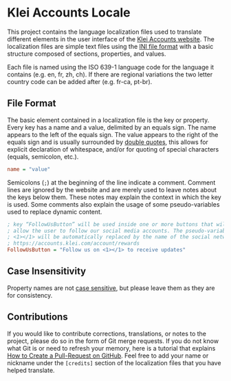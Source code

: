 # Klei Accounts Locale

This project contains the language localization files used to translate different elements in the user interface of the [Klei Accounts website](https://accounts.klei.com/). The localization files are simple text files using the [INI file format](https://en.wikipedia.org/wiki/INI_file) with a basic structure composed of sections, properties, and values.

Each file is named using the ISO 639-1 language code for the language it contains (e.g. en, fr, zh, ch). If there are regional variations the two letter country code can be added after (e.g. fr-ca, pt-br).

## File Format

The basic element contained in a localization file is the key or property. Every key has a name and a value, delimited by an equals sign. The name appears to the left of the equals sign. The value appears to the right of the equals sign and is usually surrounded by [double quotes](https://en.wikipedia.org/wiki/Quotation_mark), this allows for explicit declaration of whitespace, and/or for quoting of special characters (equals, semicolon, etc.).

```ini
name = "value"
```

Semicolons (`;`) at the beginning of the line indicate a comment. Comment lines are ignored by the website and are merely used to leave notes about the keys below them. These notes may explain the context in which the key is used. Some comments also explain the usage of some pseudo-variables used to replace dynamic content.

```ini
; key “FollowUsButton” will be used inside one or more buttons that will
; allow the user to follow our social media accounts. The pseudo-variable
; <1></1> will be automatically replaced by the name of the social network.
; https://accounts.klei.com/account/rewards
FollowUsButton = "Follow us on <1></1> to receive updates"
```

## Case Insensitivity

Property names are not [case sensitive](https://en.wikipedia.org/wiki/Case_sensitive), but please leave them as they are for consistency.</small>

## Contributions

If you would like to contribute corrections, translations, or notes to the project, please do so in the form of Git merge requests. If you do not know what Git is or need to refresh your memory, here is a tutorial that explains [How to Create a Pull-Request on GitHub](https://help.github.com/en/articles/creating-a-pull-request). Feel free to add your name or nickname under the `[credits]` section of the localization files that you have helped translate.
